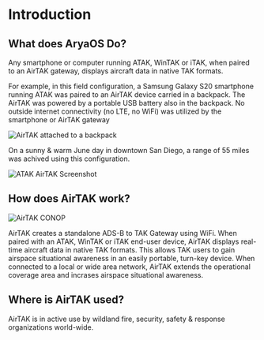 
# Introduction

## What does AryaOS Do?

Any smartphone or computer running ATAK, WinTAK or iTAK, when paired to an AirTAK gateway, 
displays aircraft data in native TAK formats.

For example, in this field configuration, a Samsung Galaxy S20 smartphone running ATAK was paired to an AirTAK device carried in a backpack. The AirTAK was powered by a portable USB battery also in the backpack. No outside internet connectivity (no LTE, no WiFi) was utilized by the smartphone or AirTAK gateway

![AirTAK attached to a backpack](media/backpack.png)

On a sunny & warm June day in downtown San Diego, a range of 55 miles was achived using this 
configuration.

![ATAK AirTAK Screenshot](media/airtak_screenshot.jpg)


## How does AirTAK work?

![AirTAK CONOP](media/airtak_conop.png)

AirTAK creates a standalone ADS-B to TAK Gateway using WiFi. When paired with an ATAK, 
WinTAK or iTAK end-user device, AirTAK displays real-time aircraft data in native TAK 
formats. This allows TAK users to gain airspace situational awareness in an easily 
portable, turn-key device. When connected to a local or wide area network, AirTAK extends the operational coverage area and incrases airspace situational awareness.


## Where is AirTAK used?

AirTAK is in active use by wildland fire, security, safety & response organizations world-wide.
